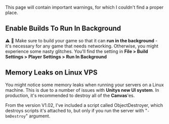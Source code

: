 This page will contain important warnings, for which I couldn't find a proper place.

## Enable Builds To Run In Background

⚠️ 🔴 Make sure to build your game so that it can **run in the background** - it's necessary for any game that needs networking. Otherwise, you might experience some nasty glitches. You'll find the setting in **File > Build Settings > Player Settings > Run In Background**

## Memory Leaks on Linux VPS

You might notice some memory leaks when running your servers on a Linux machine. This is due to a number of issues with **Unitys new UI system**. In production, it's recommended to destroy all of the **Canvas**'es. 

From the version V1.02, I've included a script called ObjectDestroyer, which destroys scripts it's attached to, but only if you run the server with "`-bmDestroy`" argument.